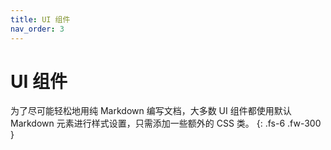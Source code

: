 ```yaml
---
title: UI 组件
nav_order: 3
---
```


# UI 组件

为了尽可能轻松地用纯 Markdown 编写文档，大多数 UI 组件都使用默认 Markdown 元素进行样式设置，只需添加一些额外的 CSS 类。
{: .fs-6 .fw-300 }